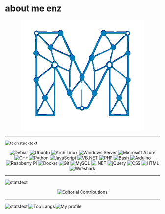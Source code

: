 <!-- Intro -->
# about me enz


<p align="center">
  <img src="img/high-nobg.gif" alt="high" />
</p>


---

<!-- Tech -->
<img src="https://readme-typing-svg.demolab.com?font=Fira+Code&pause=1000&width=435&lines=Technology+stack" alt="techstacktext" />
<p align="center">
    <img src="https://custom-icon-badges.demolab.com/badge/Debian-A81D33?logo=debian&logoColor=white" alt="Debian" />
    <img src="https://custom-icon-badges.demolab.com/badge/Ubuntu-E95420?logo=ubuntu&logoColor=white" alt="Ubuntu" />
    <img src="https://custom-icon-badges.demolab.com/badge/Arch%20Linux-1793D1?logo=arch-linux&logoColor=white" alt="Arch Linux" />
    <img src="https://custom-icon-badges.demolab.com/badge/Windows%20Server-0078D6?logo=microsoft&logoColor=white" alt="Windows Server" />
    <img src="https://custom-icon-badges.demolab.com/badge/Microsoft%20Azure-0089D6?logo=msazure&logoColor=white" alt="Microsoft Azure" />
    <img src="https://custom-icon-badges.demolab.com/badge/C%2B%2B-00599C?logo=cpp&logoColor=white" alt="C++" />
    <img src="https://custom-icon-badges.demolab.com/badge/Python-3776AB?logo=python&logoColor=white" alt="Python" />
    <img src="https://custom-icon-badges.demolab.com/badge/JavaScript-F7DF1E?logo=javascript&logoColor=black" alt="JavaScript" />
    <img src="https://custom-icon-badges.demolab.com/badge/VB.NET-512BD4?logo=dotnet&logoColor=white" alt="VB.NET" />
    <img src="https://custom-icon-badges.demolab.com/badge/PHP-777BB4?logo=php&logoColor=white" alt="PHP" />
    <img src="https://custom-icon-badges.demolab.com/badge/Bash-4EAA25?logo=gnubash&logoColor=white" alt="Bash" />
    <img src="https://custom-icon-badges.demolab.com/badge/Arduino-CB2C2C?logo=arduino&logoColor=white" alt="Arduino" />
    <img src="https://custom-icon-badges.demolab.com/badge/Raspberry%20Pi-C51A4A?logo=raspberrypi&logoColor=white" alt="Raspberry Pi" />
    <img src="https://custom-icon-badges.demolab.com/badge/Docker-2496ED?logo=docker&logoColor=white" alt="Docker" />
    <img src="https://custom-icon-badges.demolab.com/badge/Git-F05032?logo=git&logoColor=white" alt="Git" />
    <img src="https://custom-icon-badges.demolab.com/badge/MySQL-4479A1?logo=mysql&logoColor=white" alt="MySQL" />
    <img src="https://custom-icon-badges.demolab.com/badge/.NET-512BD4?logo=dotnet&logoColor=white" alt=".NET" />
    <img src="https://custom-icon-badges.demolab.com/badge/jQuery-0769AD?logo=jquery&logoColor=white" alt="jQuery" />
    <img src="https://custom-icon-badges.demolab.com/badge/CSS-1572B6?logo=css3&logoColor=white" alt="CSS" />
    <img src="https://custom-icon-badges.demolab.com/badge/HTML-E34F26?logo=html5&logoColor=white" alt="HTML" />
    <img src="https://custom-icon-badges.demolab.com/badge/Wireshark-1679A7?logo=wireshark&logoColor=white" alt="Wireshark" />

</p>

---
<!-- Active -->
<img src="https://readme-typing-svg.demolab.com?font=Fira+Code&pause=1000&width=435&lines=What+I'm+working+on" alt="statstext" />
<p align="center">
  <img src="https://custom-icon-badges.demolab.com/badge/Editorial%20Contributions-4c1?logo=type&logoColor=white&logoSource=feather" alt="Editorial Contributions" />
</p>

---
<!-- Stats -->
<img src="https://readme-typing-svg.demolab.com?font=Fira+Code&pause=1000&width=435&lines=My+stats" alt="statstext" />

<img src="https://stats.tov.monster/api/top-langs/?username=monstertov&langs_count=5&title_color=35b8f2&text_color=35b8f2&icon_color=007fb9&bg_color=00000000" alt="Top Langs" />
<img src="https://stats.tov.monster/api?username=monstertov&include_all_commits=true&hide_rank=true&line_height=40&show_icons=true&title_color=35b8f2&text_color=35b8f2&icon_color=007fb9&bg_color=00000000" alt="My profile" />


